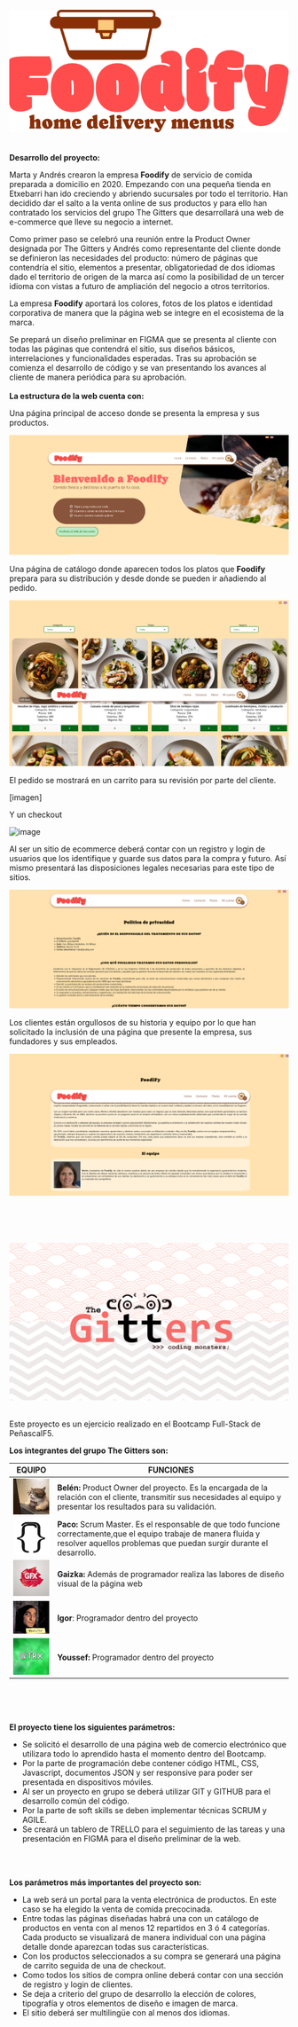 ![Foodify](assets/img/logotipos/logo-grande.png)
<br>
<br>
<br>
**Desarrollo del proyecto:**

Marta y Andrés crearon la empresa ****Foodify**** de servicio de comida preparada a domicilio en 2020. Empezando con una pequeña tienda en Etxebarri han ido creciendo y abriendo sucursales por todo el territorio. Han decidido dar el salto a la venta online de sus productos y para ello han contratado los servicios del grupo The Gitters que desarrollará una web de e-commerce que lleve su negocio a internet.

Como primer paso se celebró una reunión entre la Product Owner designada por The Gitters y Andrés como representante del cliente donde se definieron las necesidades del producto: número de páginas que contendría el sitio, elementos a presentar, obligatoriedad de dos idiomas dado el territorio de origen de la marca así como la posibilidad de un tercer idioma con vistas a futuro de ampliación del negocio a otros territorios.

La empresa **Foodify** aportará los colores, fotos de los platos e identidad corporativa de manera que la página web se integre en el ecosistema de la marca.

Se prepará un diseño preliminar en FIGMA que se presenta al cliente con todas las páginas que contendrá el sitio, sus diseños básicos, interrelaciones y funcionalidades esperadas. Tras su aprobación se comienza el desarrollo de código y se van presentando los avances al cliente de manera periódica para su aprobación.
<br>
<br>
**La estructura de la web cuenta con:**

Una página principal de acceso donde se presenta la empresa y sus productos.

![index](assets/img/readme/index.png)

Una página de catálogo donde aparecen todos los platos que **Foodify** prepara para su distribución y desde donde se pueden ir añadiendo al pedido.

![catalogo](assets/img/readme/platos.png)

El pedido se mostrará en un carrito para su revisión por parte del cliente.

[imagen]

Y un checkout

![image](https://github.com/user-attachments/assets/dae5b780-46a2-49dc-9914-2343fb85003d)


Al ser un sitio de ecommerce deberá contar con un registro y login de usuarios que los identifique y guarde sus datos para la compra y futuro. Así mismo presentará las disposiciones legales necesarias para este tipo de sitios.

![rgpd](assets/img/readme/rgpd.png)

Los clientes están orgullosos de su historia y equipo por lo que han solicitado la inclusión de una página que presente la empresa, sus fundadores y sus empleados.

![nosotros](assets/img/readme/nosotros.png)
<br>
<br>
<br>
<br>
<br>

![The Gitters](assets/img/logotipos/the-gitters.png)
<br>
<br>

Este proyecto es un ejercicio realizado en el Bootcamp Full-Stack de PeñascalF5.

**Los integrantes del grupo The Gitters son:**

| EQUIPO | FUNCIONES |
|-------------|-----------------------------------------------------------------|
| [<img src="assets/img/avatares/belen.jpg" alt="Belén" width="100">](https://github.com/b6l6n) | **Belén:** Product Owner del proyecto. Es la encargada de la relación con el cliente, transmitir sus necesidades al equipo y presentar los resultados para su validación.|
| [<img src="assets/img/avatares/paco.png" alt="Paco" width="100">](https://github.com/githpaco) | **Paco:** Scrum Master. Es el responsable de que todo funcione correctamente,que el equipo trabaje de manera fluida y resolver aquellos problemas que puedan surgir durante el desarrollo. |
| [<img src="assets/img/avatares/gaizka.jpg" alt="Gaizka" width="100">](https://github.com/gaizkamg) | **Gaizka:** Además de programador realiza las labores de diseño visual de la página web |
| [<img src="assets/img/avatares/igor.jpg" alt="Igor" width="100">](https://github.com/igoribon) | **Igor**: Programador dentro del proyecto |
| [<img src="assets/img/avatares/youssef.png" alt="Youssef" width="100">](https://github.com/SideWalk29) | **Youssef:** Programador dentro del proyecto |



<br>
<br>
<br>

**El proyecto tiene los siguientes parámetros:**
<ul>
<li>Se solicitó el desarrollo de una página web de comercio electrónico que utilizara todo lo aprendido hasta el momento dentro del Bootcamp.</li>

<li>Por la parte de programación debe contener código HTML, CSS, Javascript, documentos JSON y ser responsive para poder ser presentada en dispositivos móviles.</li>

<li>Al ser un proyecto en grupo se deberá utilizar GIT y GITHUB para el desarrollo común del código.</li>

<li>Por la parte de soft skills se deben implementar técnicas SCRUM y AGILE.</li>

<li>Se creará un tablero de TRELLO para el seguimiento de las tareas y una presentación en FIGMA para el diseño preliminar de la web.</li>
</ul>

<br>
<br>


**Los parámetros más importantes del proyecto son:**
<ul>
<li>La web será un portal para la venta electrónica de productos. En este caso se ha elegido la venta de comida precocinada.</li>

<li>Entre todas las páginas diseñadas habrá una con un catálogo de productos en venta con al menos 12 repartidos en 3 ó 4 categorías. Cada producto se visualizará de manera individual con una página detalle donde aparezcan todas sus características.</li>

<li>Con los productos seleccionados a su compra se generará una página de carrito seguida de una de checkout.</li>

<li>Como todos los sitios de compra online deberá contar con una sección de registro y login de clientes.</li>

<li>Se deja a criterio del grupo de desarrollo la elección de colores, tipografía y otros elementos de diseño e imagen de marca.</li>

<li>El sitio deberá ser multilingüe con al menos dos idiomas.</li>
</ul>
